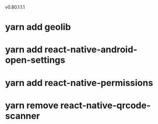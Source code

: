 v0.80.1.1.1

# yarn add geolib
# yarn add react-native-android-open-settings
# yarn add react-native-permissions
# yarn remove react-native-qrcode-scanner